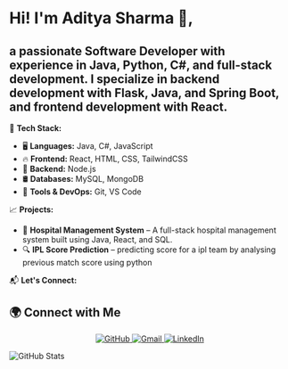 
# Hi! I'm Aditya Sharma 👋,
 ## a passionate Software Developer with experience in Java, Python, C#, and full-stack development. I specialize in backend development with Flask, Java, and Spring Boot, and frontend development with React.

🌟 **Tech Stack:**
- 🖥️ **Languages:** Java, C#, JavaScript
- 🔥 **Frontend:** React, HTML, CSS, TailwindCSS
- 🚀 **Backend:** Node.js
- 🛢️ **Databases:** MySQL, MongoDB
- 🧰 **Tools & DevOps:** Git, VS Code

📈 **Projects:**  
- 🏥 **Hospital Management System** – A full-stack hospital management system built using Java, React, and SQL.  
- 🔍 **IPL Score Prediction** – predicting score for a ipl team by analysing previous match score using python   

📬 **Let's Connect:**  
## 🌍 Connect with Me  
<p align="center">
  <a href="https://github.com/Adityasharma081003" target="_blank">
    <img src="https://img.icons8.com/ios-filled/50/ffffff/github.png" alt="GitHub"/>
  </a>
  <a href="rs6441419@gmail.com">
    <img src="https://img.icons8.com/ios-filled/50/ffffff/gmail-new.png" alt="Gmail"/>
  </a>
  <a href="https://www.linkedin.com/in/aditya-sharma-a1606325a/" target="_blank">
    <img src="https://img.icons8.com/ios-filled/50/ffffff/linkedin.png" alt="LinkedIn"/>
  </a>
</p>



![GitHub Stats](https://github-readme-stats.vercel.app/api?username=Adityasharma081003&show_icons=true&theme=radical)

